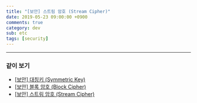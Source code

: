 ```yaml
---
title: "[보안] 스트림 암호 (Stream Cipher)"
date: 2019-05-23 09:00:00 +0900
comments: true
category: dev
sub: etc
tags: [security]
---
```


---
### 같이 보기
* [[보안] 대칭키 (Symmetric Key)](/dev/42)
* [[보안] 블록 암호 (Block Cipher)](/dev/43)
* [[보안] 스트림 암호 (Stream Cipher)](/dev/44)
